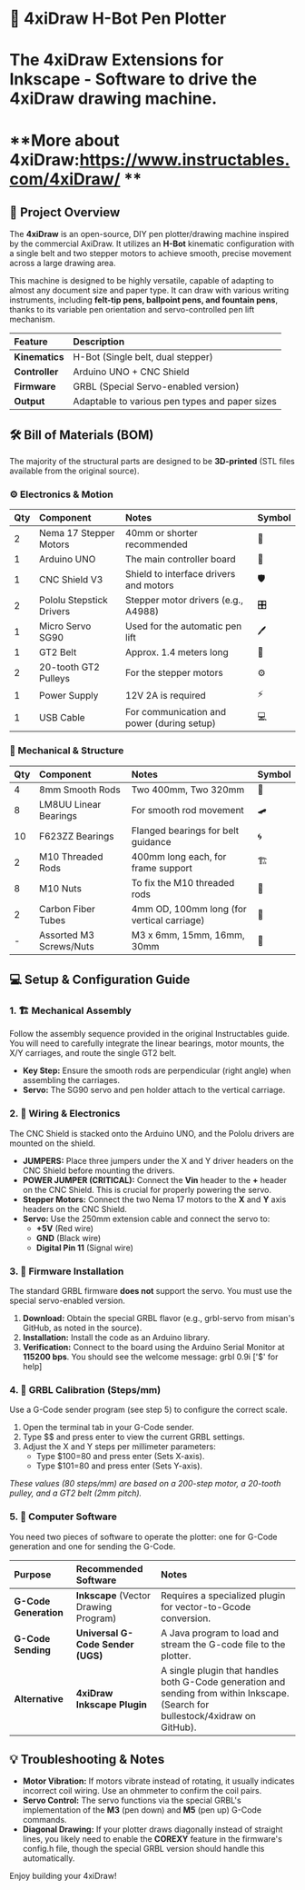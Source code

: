 # **🤖 4xiDraw H-Bot Pen Plotter**

# **The 4xiDraw Extensions for Inkscape - Software to drive the 4xiDraw drawing machine.**

# **More about 4xiDraw:https://www.instructables.com/4xiDraw/ **

## **🌟 Project Overview**

The **4xiDraw** is an open-source, DIY pen plotter/drawing machine inspired by the commercial AxiDraw. It utilizes an **H-Bot** kinematic configuration with a single belt and two stepper motors to achieve smooth, precise movement across a large drawing area.

This machine is designed to be highly versatile, capable of adapting to almost any document size and paper type. It can draw with various writing instruments, including **felt-tip pens, ballpoint pens, and fountain pens**, thanks to its variable pen orientation and servo-controlled pen lift mechanism.

| Feature | Description |
| :---- | :---- |
| **Kinematics** | H-Bot (Single belt, dual stepper) |
| **Controller** | Arduino UNO \+ CNC Shield |
| **Firmware** | GRBL (Special Servo-enabled version) |
| **Output** | Adaptable to various pen types and paper sizes |

## **🛠️ Bill of Materials (BOM)**

The majority of the structural parts are designed to be **3D-printed** (STL files available from the original source).

### **⚙️ Electronics & Motion**

| Qty | Component | Notes | Symbol |
| :---- | :---- | :---- | :---- |
| 2 | Nema 17 Stepper Motors | 40mm or shorter recommended | 🔌 |
| 1 | Arduino UNO | The main controller board | 🧠 |
| 1 | CNC Shield V3 | Shield to interface drivers and motors | 🛡️ |
| 2 | Pololu Stepstick Drivers | Stepper motor drivers (e.g., A4988) | 🎛️ |
| 1 | Micro Servo SG90 | Used for the automatic pen lift | 🖊️ |
| 1 | GT2 Belt | Approx. 1.4 meters long | 🔗 |
| 2 | 20-tooth GT2 Pulleys | For the stepper motors | ⚙️ |
| 1 | Power Supply | 12V 2A is required | ⚡ |
| 1 | USB Cable | For communication and power (during setup) | 💻 |

### **🔩 Mechanical & Structure**

| Qty | Component | Notes | Symbol |
| :---- | :---- | :---- | :---- |
| 4 | 8mm Smooth Rods | Two 400mm, Two 320mm | 📏 |
| 8 | LM8UU Linear Bearings | For smooth rod movement | 🛹 |
| 10 | F623ZZ Bearings | Flanged bearings for belt guidance | 🌀 |
| 2 | M10 Threaded Rods | 400mm long each, for frame support | 🏗️ |
| 8 | M10 Nuts | To fix the M10 threaded rods | 🌰 |
| 2 | Carbon Fiber Tubes | 4mm OD, 100mm long (for vertical carriage) | 🥢 |
| \- | Assorted M3 Screws/Nuts | M3 x 6mm, 15mm, 16mm, 30mm | 🔩 |

## **💻 Setup & Configuration Guide**

### **1\. 🏗️ Mechanical Assembly**

Follow the assembly sequence provided in the original Instructables guide. You will need to carefully integrate the linear bearings, motor mounts, the X/Y carriages, and route the single GT2 belt.

* **Key Step:** Ensure the smooth rods are perpendicular (right angle) when assembling the carriages.  
* **Servo:** The SG90 servo and pen holder attach to the vertical carriage.

### **2\. 🔌 Wiring & Electronics**

The CNC Shield is stacked onto the Arduino UNO, and the Pololu drivers are mounted on the shield.

* **JUMPERS:** Place three jumpers under the X and Y driver headers on the CNC Shield before mounting the drivers.  
* **POWER JUMPER (CRITICAL):** Connect the **Vin** header to the **\+** header on the CNC Shield. This is crucial for properly powering the servo.  
* **Stepper Motors:** Connect the two Nema 17 motors to the **X** and **Y** axis headers on the CNC Shield.  
* **Servo:** Use the 250mm extension cable and connect the servo to:  
  * **\+5V** (Red wire)  
  * **GND** (Black wire)  
  * **Digital Pin 11** (Signal wire)

### **3\. 💾 Firmware Installation**

The standard GRBL firmware **does not** support the servo. You must use the special servo-enabled version.

1. **Download:** Obtain the special GRBL flavor (e.g., grbl-servo from misan's GitHub, as noted in the source).  
2. **Installation:** Install the code as an Arduino library.  
3. **Verification:** Connect to the board using the Arduino Serial Monitor at **115200 bps**. You should see the welcome message: grbl 0.9i \['$' for help\]

### **4\. 📐 GRBL Calibration (Steps/mm)**

Use a G-Code sender program (see step 5\) to configure the correct scale.

1. Open the terminal tab in your G-Code sender.  
2. Type $$ and press enter to view the current GRBL settings.  
3. Adjust the X and Y steps per millimeter parameters:  
   * Type $100=80 and press enter (Sets X-axis).  
   * Type $101=80 and press enter (Sets Y-axis).

*These values (80 steps/mm) are based on a 200-step motor, a 20-tooth pulley, and a GT2 belt (2mm pitch).*

### **5\. 🎨 Computer Software**

You need two pieces of software to operate the plotter: one for G-Code generation and one for sending the G-Code.

| Purpose | Recommended Software | Notes |
| :---- | :---- | :---- |
| **G-Code Generation** | **Inkscape** (Vector Drawing Program) | Requires a specialized plugin for vector-to-Gcode conversion. |
| **G-Code Sending** | **Universal G-Code Sender (UGS)** | A Java program to load and stream the G-code file to the plotter. |
| **Alternative** | **4xiDraw Inkscape Plugin** | A single plugin that handles both G-Code generation and sending from within Inkscape. (Search for bullestock/4xidraw on GitHub). |

## **💡 Troubleshooting & Notes**

* **Motor Vibration:** If motors vibrate instead of rotating, it usually indicates incorrect coil wiring. Use an ohmmeter to confirm the coil pairs.  
* **Servo Control:** The servo functions via the special GRBL's implementation of the **M3** (pen down) and **M5** (pen up) G-Code commands.  
* **Diagonal Drawing:** If your plotter draws diagonally instead of straight lines, you likely need to enable the **COREXY** feature in the firmware's config.h file, though the special GRBL version should handle this automatically.

Enjoy building your 4xiDraw\!
